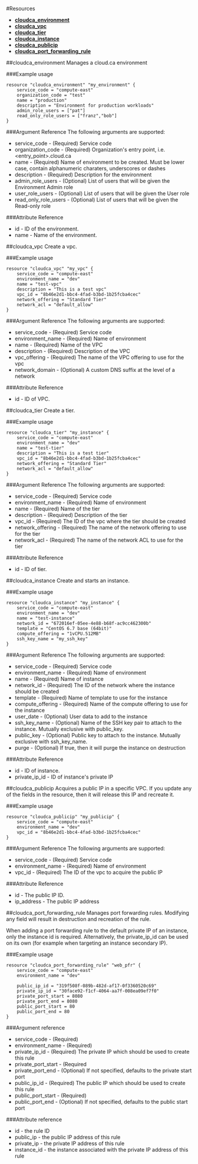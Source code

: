 #Resources
- [**cloudca_environment**](#cloudca_environment)
- [**cloudca_vpc**](#cloudca_vpc)
- [**cloudca_tier**](#cloudca_tier)
- [**cloudca_instance**](#cloudca_instance)
- [**cloudca_publicip**](#cloudca_publicip)
- [**cloudca_port_forwarding_rule**](#cloudca_port_forwarding_rule)

##cloudca_environment
Manages a cloud.ca environment

###Example usage
```
resource "cloudca_environment" "my_environment" {
	service_code = "compute-east"
	organization_code = "test"
	name = "production"
	description = "Environment for production workloads"
	admin_role_users = ["pat"]
	read_only_role_users = ["franz","bob"]
}
```
###Argument Reference
The following arguments are supported:
- service_code - (Required) Service code
- organization_code - (Required) Organization's entry point, i.e. \<entry_point\>.cloud.ca
- name - (Required) Name of environment to be created. Must be lower case, contain alphanumeric charaters, underscores or dashes
- description - (Required) Description for the environment
- admin_role_users - (Optional) List of users that will be given the Environment Admin role
- user_role_users - (Optional) List of users that will be given the User role
- read_only_role_users - (Optional) List of users that will be given the Read-only role

###Attribute Reference
- id - ID of the environment.
- name - Name of the environment.

##cloudca_vpc
Create a vpc.

###Example usage
```
resource "cloudca_vpc" "my_vpc" {
	service_code = "compute-east"
	environment_name = "dev"
	name = "test-vpc"
	description = "This is a test vpc"
	vpc_id = "8b46e2d1-bbc4-4fad-b3bd-1b25fcba4cec"
	network_offering = "Standard Tier"
	network_acl = "default_allow"
}
```
###Argument Reference
The following arguments are supported:
- service_code - (Required) Service code
- environment_name - (Required) Name of environment
- name - (Required) Name of the VPC
- description - (Required) Description of the VPC
- vpc_offering - (Required) The name of the VPC offering to use for the vpc
- network_domain - (Optional) A custom DNS suffix at the level of a network

###Attribute Reference
- id - ID of VPC.

##cloudca_tier
Create a tier.

###Example usage
```
resource "cloudca_tier" "my_instance" {
	service_code = "compute-east"
	environment_name = "dev"
	name = "test-tier"
	description = "This is a test tier"
	vpc_id = "8b46e2d1-bbc4-4fad-b3bd-1b25fcba4cec"
	network_offering = "Standard Tier"
	network_acl = "default_allow"
}
```
###Argument Reference
The following arguments are supported:
- service_code - (Required) Service code
- environment_name - (Required) Name of environment
- name - (Required) Name of the tier
- description - (Required) Description of the tier
- vpc_id - (Required) The ID of the vpc where the tier should be created
- network_offering - (Required) The name of the network offering to use for the tier
- network_acl - (Required) The name of the network ACL to use for the tier

###Attribute Reference
- id - ID of tier.

##cloudca_instance
Create and starts an instance.

###Example usage
```
resource "cloudca_instance" "my_instance" {
	service_code = "compute-east"
	environment_name = "dev"
	name = "test-instance"
	network_id = "672016ef-05ee-4e88-b68f-ac9cc462300b"
	template = "CentOS 6.7 base (64bit)"
	compute_offering = "1vCPU.512MB"
	ssh_key_name = "my_ssh_key"
}
```
###Argument Reference
The following arguments are supported:
- service_code - (Required) Service code
- environment_name - (Required) Name of environment
- name - (Required) Name of instance
- network_id - (Required) The ID of the network where the instance should be created
- template - (Required) Name of template to use for the instance
- compute_offering - (Required) Name of the compute offering to use for the instance
- user_date - (Optional) User data to add to the instance
- ssh_key_name - (Optional) Name of the SSH key pair to attach to the instance. Mutually exclusive with public_key.
- public_key - (Optional) Public key to attach to the instance. Mutually exclusive with ssh_key_name.
- purge - (Optional) If true, then it will purge the instance on destruction

###Attribute Reference
- id - ID of instance.
- private_ip_id - ID of instance's private IP

##cloudca_publicip
Acquires a public IP in a specific VPC. If you update any of the fields in the resource, then it will release this IP and recreate it.

###Example usage
```
resource "cloudca_publicip" "my_publicip" {
	service_code = "compute-east"
	environment_name = "dev"
	vpc_id = "8b46e2d1-bbc4-4fad-b3bd-1b25fcba4cec"
}
```
###Argument Reference
The following arguments are supported:
- service_code - (Required) Service code
- environment_name - (Required) Name of environment
- vpc_id - (Required) The ID of the vpc to acquire the public IP

###Attribute Reference
- id - The public IP ID.
- ip_address - The public IP address

##cloudca_port_forwarding_rule
Manages port forwarding rules. Modifying any field will result in destruction and recreation of the rule.

When adding a port forwarding rule to the default private IP of an instance, only the instance id is required. Alternatively, the private_ip_id can be used on its own (for example when targeting an instance secondary IP).

###Example usage
```
resource "cloudca_port_forwarding_rule" "web_pfr" {
	service_code = "compute-east"
	environment_name = "dev"

	public_ip_id = "319f508f-089b-482d-af17-0f3360520c69"
	private_ip_id = "30face92-f1cf-4064-aa7f-008ea09ef7f0"
	private_port_start = 8080
	private_port_end = 8080
	public_port_start = 80
	public_port_end = 80 
}
```

###Argument reference
- service_code - (Required)
- environment_name - (Required)
- private_ip_id - (Required) The private IP which should be used to create this rule
- private_port_start - (Required
- private_port_end - (Optional) If not specified, defaults to the private start port
- public_ip_id - (Required) The public IP which should be used to create this rule
- public_port_start - (Required)
- public_port_end - (Optional) If not specified, defaults to the public start port

###Attribute reference
- id - the rule ID
- public_ip - the public IP address of this rule
- private_ip - the private IP address of this rule
- instance_id - the instance associated with the private IP address of this rule
